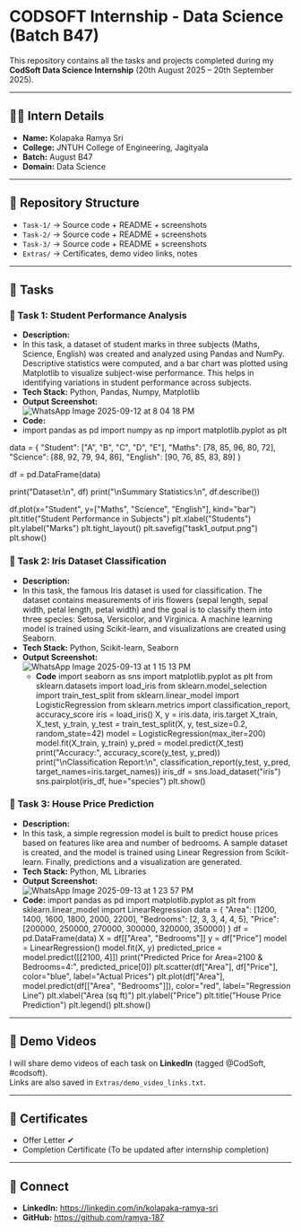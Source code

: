 # CODSOFT Internship - Data Science (Batch B47)

This repository contains all the tasks and projects completed during my **CodSoft Data Science Internship** (20th August 2025 – 20th September 2025).

---

## 👩‍💻 Intern Details
- **Name:** Kolapaka Ramya Sri
- **College:** JNTUH College of Engineering, Jagityala
- **Batch:** August B47
- **Domain:** Data Science

---

## 📂 Repository Structure
- `Task-1/` → Source code + README + screenshots
- `Task-2/` → Source code + README + screenshots
- `Task-3/` → Source code + README + screenshots
- `Extras/` → Certificates, demo video links, notes

---

## 🚀 Tasks
### 🔹 Task 1: Student Performance Analysis
- **Description:**
- In this task, a dataset of student marks in three subjects (Maths, Science, English) was created and analyzed using Pandas and NumPy. Descriptive statistics were computed, and a bar chart was plotted using Matplotlib to visualize subject-wise performance. This helps in identifying variations in student performance across subjects.
- **Tech Stack:** Python, Pandas, Numpy, Matplotlib
- **Output Screenshot:**  
  ![WhatsApp Image 2025-09-12 at 8 04 18 PM](https://github.com/user-attachments/assets/02659f86-e102-4d79-a5df-5294c03cd950)
- **Code:**
- import pandas as pd
import numpy as np
import matplotlib.pyplot as plt

data = {
    "Student": ["A", "B", "C", "D", "E"],
    "Maths": [78, 85, 96, 80, 72],
    "Science": [88, 92, 79, 94, 86],
    "English": [90, 76, 85, 83, 89]
}

df = pd.DataFrame(data)

print("Dataset:\n", df)
print("\nSummary Statistics:\n", df.describe())

df.plot(x="Student", y=["Maths", "Science", "English"], kind="bar")
plt.title("Student Performance in Subjects")
plt.xlabel("Students")
plt.ylabel("Marks")
plt.tight_layout()
plt.savefig("task1_output.png")
plt.show()


### 🔹 Task 2: Iris Dataset Classification
- **Description:**
- In this task, the famous Iris dataset is used for classification. The dataset contains measurements of iris flowers (sepal length, sepal width, petal length, petal width) and the goal is to classify them into three species: Setosa, Versicolor, and Virginica. A machine learning model is trained using Scikit-learn, and visualizations are created using Seaborn.
- **Tech Stack:** Python, Scikit-learn, Seaborn
- **Output Screenshot:**  
  ![WhatsApp Image 2025-09-13 at 1 15 13 PM](https://github.com/user-attachments/assets/9b3a7452-b2c1-4208-b5a7-5e03f11f25f7)
  - **Code**
import seaborn as sns
import matplotlib.pyplot as plt
from sklearn.datasets import load_iris
from sklearn.model_selection import train_test_split
from sklearn.linear_model import LogisticRegression
from sklearn.metrics import classification_report, accuracy_score
iris = load_iris()
X, y = iris.data, iris.target
X_train, X_test, y_train, y_test = train_test_split(X, y, test_size=0.2, random_state=42)
model = LogisticRegression(max_iter=200)
model.fit(X_train, y_train)
y_pred = model.predict(X_test)
print("Accuracy:", accuracy_score(y_test, y_pred))
print("\nClassification Report:\n", classification_report(y_test, y_pred, target_names=iris.target_names))
iris_df = sns.load_dataset("iris")
sns.pairplot(iris_df, hue="species")
plt.show()



### 🔹 Task 3: House Price Prediction
- **Description:**
- In this task, a simple regression model is built to predict house prices based on features like area and number of bedrooms. A sample dataset is created, and the model is trained using Linear Regression from Scikit-learn. Finally, predictions and a visualization are generated.
- **Tech Stack:** Python, ML Libraries
- **Output Screenshot:**  
![WhatsApp Image 2025-09-13 at 1 23 57 PM](https://github.com/user-attachments/assets/4d3cf1b5-1fcc-4818-9252-61a4f621a199)
- **Code:**
import pandas as pd
import matplotlib.pyplot as plt
from sklearn.linear_model import LinearRegression
data = {
    "Area": [1200, 1400, 1600, 1800, 2000, 2200],
    "Bedrooms": [2, 3, 3, 4, 4, 5],
    "Price": [200000, 250000, 270000, 300000, 320000, 350000]
}
df = pd.DataFrame(data)
X = df[["Area", "Bedrooms"]]
y = df["Price"]
model = LinearRegression()
model.fit(X, y)
predicted_price = model.predict([[2100, 4]])
print("Predicted Price for Area=2100 & Bedrooms=4:", predicted_price[0])
plt.scatter(df["Area"], df["Price"], color="blue", label="Actual Prices")
plt.plot(df["Area"], model.predict(df[["Area", "Bedrooms"]]), color="red", label="Regression Line")
plt.xlabel("Area (sq ft)")
plt.ylabel("Price")
plt.title("House Price Prediction")
plt.legend()
plt.show()



---

## 🎥 Demo Videos
I will share demo videos of each task on **LinkedIn** (tagged @CodSoft, #codsoft).  
Links are also saved in `Extras/demo_video_links.txt`.

---

## 📜 Certificates
- Offer Letter ✔
- Completion Certificate (To be updated after internship completion)

---

## 🔗 Connect
- **LinkedIn:** https://linkedin.com/in/kolapaka-ramya-sri
- **GitHub:** https://github.com/ramya-187
